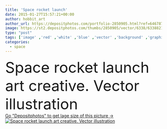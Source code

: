 ```yaml
---
title: 'Space rocket launch'
date: 2015-01-27T15:57:21+00:00
author: hobbit_art
author_url: https://depositphotos.com/portfolio-2850905.html?ref=64678756
image: https://st2.depositphotos.com/thumbs/2850905/vector/6338/63388211/api_thumb_450.jpg?forcejpeg=true
type: "post"
tags: ['image' ,'red' ,'white' ,'blue' ,'vector' ,'background' ,'graphic' ,'illustration' ,'design' ,'space' ,'isolated' ,'shiny' ,'metal' ,'art' ,'travel' ,'vehicle' ,'up' ,'technology' ,'card' ,'retro' ,'vintage' ,'cartoon' ,'symbol' ,'creative' ,'fantasy' ,'smoke' ,'idea' ,'icon' ,'futuristic' ,'product' ,'fire' ,'flame' ,'cover' ,'drawing' ,'science' ,'future' ,'fly' ,'ship' ,'galaxy' ,'flight' ,'start' ,'takeoff' ,'launch' ,'rocket' ,'shuttle' ,'spaceship' ,'spacecraft' ,'booster' ,'razzo' ]
categories: 
  - space
---
```

<div aling="center">
            <font size="60"> Space rocket launch art creative. Vector illustration</font>   
</div>
<div>
    <a href='https://st2.depositphotos.com/thumbs/2850905/vector/6338/63388211/api_thumb_450.jpg?forcejpeg=true?ref=64678756' target=_blank > Go "Depositphotos" to get lage size of this picture ->
        <img href='https://st2.depositphotos.com/thumbs/2850905/vector/6338/63388211/api_thumb_450.jpg?forcejpeg=true?ref=64678756' src='https://st2.depositphotos.com/2850905/6338/v/950/depositphotos_63388211-stock-illustration-space-rocket-launch.jpg?forcejpeg=true' alt='Space rocket launch art creative. Vector illustration' >
    </a>
</div>
